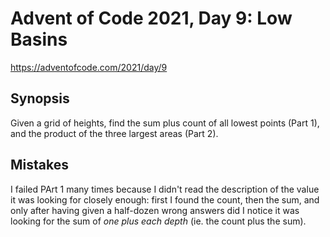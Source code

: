 # Advent of Code 2021, Day 9: Low Basins

https://adventofcode.com/2021/day/9

## Synopsis

Given a grid of heights, find the sum plus count of all lowest points (Part 1), and the product of the three largest areas (Part 2).

## Mistakes

I failed PArt 1 many times because I didn't read the description of the value it was looking for closely enough: first I found the count, then the sum, and only after having given a half-dozen wrong answers did I notice it was looking for the sum of *one plus each depth* (ie. the count plus the sum).
